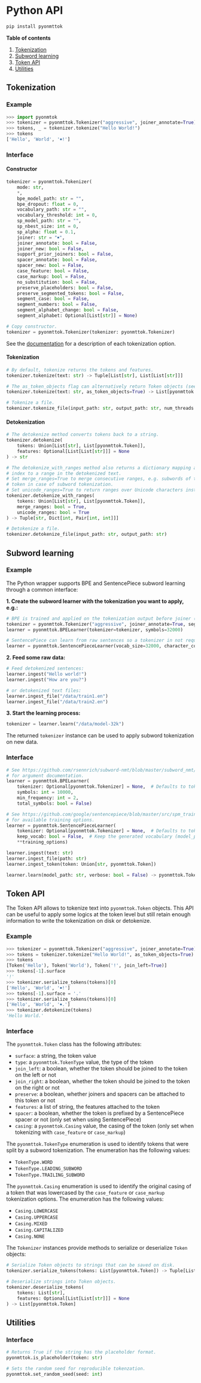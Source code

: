 # Python API

```bash
pip install pyonmttok
```

**Table of contents**

1. [Tokenization](#tokenization)
1. [Subword learning](#subword-learning)
1. [Token API](#token-api)
1. [Utilities](#utilities)

## Tokenization

### Example

```python
>>> import pyonmtok
>>> tokenizer = pyonmttok.Tokenizer("aggressive", joiner_annotate=True)
>>> tokens, _ = tokenizer.tokenize("Hello World!")
>>> tokens
['Hello', 'World', '￭!']
```

### Interface

#### Constructor

```python
tokenizer = pyonmttok.Tokenizer(
    mode: str,
    *,
    bpe_model_path: str = "",
    bpe_dropout: float = 0,
    vocabulary_path: str = "",
    vocabulary_threshold: int = 0,
    sp_model_path: str = "",
    sp_nbest_size: int = 0,
    sp_alpha: float = 0.1,
    joiner: str = "￭",
    joiner_annotate: bool = False,
    joiner_new: bool = False,
    support_prior_joiners: bool = False,
    spacer_annotate: bool = False,
    spacer_new: bool = False,
    case_feature: bool = False,
    case_markup: bool = False,
    no_substitution: bool = False,
    preserve_placeholders: bool = False,
    preserve_segmented_tokens: bool = False,
    segment_case: bool = False,
    segment_numbers: bool = False,
    segment_alphabet_change: bool = False,
    segment_alphabet: Optional[List[str]] = None)

# Copy constructor.
tokenizer = pyonmttok.Tokenizer(tokenizer: pyonmttok.Tokenizer)
```

See the [documentation](../../docs/options.md) for a description of each tokenization option.

#### Tokenization

```python
# By default, tokenize returns the tokens and features.
tokenizer.tokenize(text: str) -> Tuple[List[str], List[List[str]]]

# The as_token_objects flag can alternatively return Token objects (see below).
tokenizer.tokenize(text: str, as_token_objects=True) -> List[pyonmttok.Token]

# Tokenize a file.
tokenizer.tokenize_file(input_path: str, output_path: str, num_threads: int = 1)
```

#### Detokenization

```python
# The detokenize method converts tokens back to a string.
tokenizer.detokenize(
    tokens: Union[List[str], List[pyonmttok.Token]],
    features: Optional[List[List[str]]] = None
) -> str

# The detokenize_with_ranges method also returns a dictionary mapping a token
# index to a range in the detokenized text.
# Set merge_ranges=True to merge consecutive ranges, e.g. subwords of the same
# token in case of subword tokenization.
# Set unicode_ranges=True to return ranges over Unicode characters instead of bytes.
tokenizer.detokenize_with_ranges(
    tokens: Union[List[str], List[pyonmttok.Token]],
    merge_ranges: bool = True,
    unicode_ranges: bool = True
) -> Tuple[str, Dict[int, Pair[int, int]]]

# Detokenize a file.
tokenizer.detokenize_file(input_path: str, output_path: str)
```

## Subword learning

### Example

The Python wrapper supports BPE and SentencePiece subword learning through a common interface:

**1\. Create the subword learner with the tokenization you want to apply, e.g.:**

```python
# BPE is trained and applied on the tokenization output before joiner (or spacer) annotations.
tokenizer = pyonmttok.Tokenizer("aggressive", joiner_annotate=True, segment_numbers=True)
learner = pyonmttok.BPELearner(tokenizer=tokenizer, symbols=32000)

# SentencePiece can learn from raw sentences so a tokenizer in not required.
learner = pyonmttok.SentencePieceLearner(vocab_size=32000, character_coverage=0.98)
```

**2\. Feed some raw data:**

```python
# Feed detokenized sentences:
learner.ingest("Hello world!")
learner.ingest("How are you?")

# or detokenized text files:
learner.ingest_file("/data/train1.en")
learner.ingest_file("/data/train2.en")
```

**3\. Start the learning process:**

```python
tokenizer = learner.learn("/data/model-32k")
```

The returned `tokenizer` instance can be used to apply subword tokenization on new data.

### Interface

```python
# See https://github.com/rsennrich/subword-nmt/blob/master/subword_nmt/learn_bpe.py
# for argument documentation.
learner = pyonmttok.BPELearner(
    tokenizer: Optional[pyonmttok.Tokenizer] = None,  # Defaults to tokenization mode "space".
    symbols: int = 10000,
    min_frequency: int = 2,
    total_symbols: bool = False)

# See https://github.com/google/sentencepiece/blob/master/src/spm_train_main.cc
# for available training options.
learner = pyonmttok.SentencePieceLearner(
    tokenizer: Optional[pyonmttok.Tokenizer] = None,  # Defaults to tokenization mode "none".
    keep_vocab: bool = False,  # Keep the generated vocabulary (model_path will act like model_prefix in spm_train)
    **training_options)

learner.ingest(text: str)
learner.ingest_file(path: str)
learner.ingest_token(token: Union[str, pyonmttok.Token])

learner.learn(model_path: str, verbose: bool = False) -> pyonmttok.Tokenizer
```

## Token API

The Token API allows to tokenize text into `pyonmttok.Token` objects. This API can be useful to apply some logics at the token level but still retain enough information to write the tokenization on disk or detokenize.

### Example

```python
>>> tokenizer = pyonmttok.Tokenizer("aggressive", joiner_annotate=True)
>>> tokens = tokenizer.tokenize("Hello World!", as_token_objects=True)
>>> tokens
[Token('Hello'), Token('World'), Token('!', join_left=True)]
>>> tokens[-1].surface
'!'
>>> tokenizer.serialize_tokens(tokens)[0]
['Hello', 'World', '￭!']
>>> tokens[-1].surface = '.'
>>> tokenizer.serialize_tokens(tokens)[0]
['Hello', 'World', '￭.']
>>> tokenizer.detokenize(tokens)
'Hello World.'
```

### Interface

The `pyonmttok.Token` class has the following attributes:

* `surface`: a string, the token value
* `type`: a `pyonmttok.TokenType` value, the type of the token
* `join_left`: a boolean, whether the token should be joined to the token on the left or not
* `join_right`: a boolean, whether the token should be joined to the token on the right or not
* `preserve`: a boolean, whether joiners and spacers can be attached to this token or not
* `features`: a list of string, the features attached to the token
* `spacer`: a boolean, whether the token is prefixed by a SentencePiece spacer or not (only set when using SentencePiece)
* `casing`: a `pyonmttok.Casing` value, the casing of the token (only set when tokenizing with `case_feature` or `case_markup`)

The `pyonmttok.TokenType` enumeration is used to identify tokens that were split by a subword tokenization. The enumeration has the following values:

* `TokenType.WORD`
* `TokenType.LEADING_SUBWORD`
* `TokenType.TRAILING_SUBWORD`

The `pyonmttok.Casing` enumeration is used to identify the original casing of a token that was lowercased by the `case_feature` or `case_markup` tokenization options. The enumeration has the following values:

* `Casing.LOWERCASE`
* `Casing.UPPERCASE`
* `Casing.MIXED`
* `Casing.CAPITALIZED`
* `Casing.NONE`

The `Tokenizer` instances provide methods to serialize or deserialize `Token` objects:

```python
# Serialize Token objects to strings that can be saved on disk.
tokenizer.serialize_tokens(tokens: List[pyonmttok.Token]) -> Tuple[List[str], List[List[str]]]

# Deserialize strings into Token objects.
tokenizer.deserialize_tokens(
    tokens: List[str],
    features: Optional[List[List[str]]] = None
) -> List[pyonmttok.Token]
```

## Utilities

### Interface

```python
# Returns True if the string has the placeholder format.
pyonmttok.is_placeholder(token: str)

# Sets the random seed for reproducible tokenzation.
pyonmttok.set_random_seed(seed: int)
```
